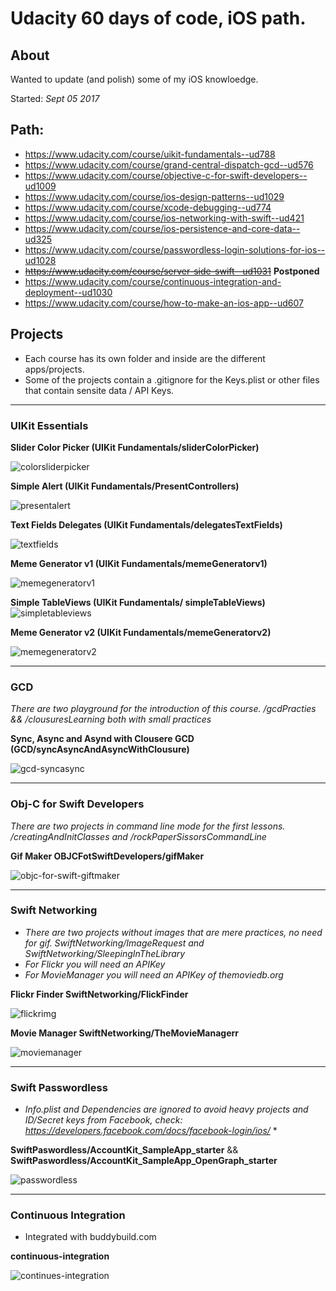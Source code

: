 # Udacity 60 days of code, iOS path.

## About
Wanted to update (and polish) some of my iOS knowloedge.

Started: *Sept 05 2017*

## Path:
- https://www.udacity.com/course/uikit-fundamentals--ud788
- https://www.udacity.com/course/grand-central-dispatch-gcd--ud576
- https://www.udacity.com/course/objective-c-for-swift-developers--ud1009
- https://www.udacity.com/course/ios-design-patterns--ud1029
- https://www.udacity.com/course/xcode-debugging--ud774
- https://www.udacity.com/course/ios-networking-with-swift--ud421
- https://www.udacity.com/course/ios-persistence-and-core-data--ud325
- https://www.udacity.com/course/passwordless-login-solutions-for-ios--ud1028
- <del>https://www.udacity.com/course/server-side-swift--ud1031</del> **Postponed**
- https://www.udacity.com/course/continuous-integration-and-deployment--ud1030
- https://www.udacity.com/course/how-to-make-an-ios-app--ud607

## Projects
* Each course has its own folder and inside are the different apps/projects.
* Some of the projects contain a .gitignore for the Keys.plist or other files that contain sensite data / API Keys.

___
### UIKit Essentials
**Slider Color Picker (UIKit Fundamentals/sliderColorPicker)**

![colorsliderpicker](http://wilsonmunoz.net/etc/githubgifs/60daysofcodeiosudacity/uikit-essentials-sliderpicker.gif "colorsliderpicker")

**Simple Alert (UIKit Fundamentals/PresentControllers)**

![presentalert](http://wilsonmunoz.net/etc/githubgifs/60daysofcodeiosudacity/uikit-essentials-presentalert.gif "presentalert")

**Text Fields Delegates (UIKit Fundamentals/delegatesTextFields)**

![textfields](http://wilsonmunoz.net/etc/githubgifs/60daysofcodeiosudacity/uikit-essentials-textfieldsdelegates.gif "textfields")

**Meme Generator v1 (UIKit Fundamentals/memeGeneratorv1)**

![memegeneratorv1](http://wilsonmunoz.net/etc/githubgifs/60daysofcodeiosudacity/uikit-essentials-memegeneratorv1.gif "memegeneratorv1")

**Simple TableViews (UIKit Fundamentals/ simpleTableViews)**
![simpletableviews](http://wilsonmunoz.net/etc/githubgifs/60daysofcodeiosudacity/uikit-essentials-simpletableviews.gif "simpletableviews")

**Meme Generator v2 (UIKit Fundamentals/memeGeneratorv2)**

![memegeneratorv2](http://wilsonmunoz.net/etc/githubgifs/60daysofcodeiosudacity/uikit-essentials-memegeneratorv2.gif "memegeneratorv2")

___
### GCD

*There are two playground for the introduction of this course. /gcdPracties && /clousuresLearning both with small practices*

**Sync, Async and Asynd with Clousere GCD (GCD/syncAsyncAndAsyncWithClousure)**

![gcd-syncasync](http://wilsonmunoz.net/etc/githubgifs/60daysofcodeiosudacity/gcd-syncasync.gif "gcd-syncasync")


___
### Obj-C for Swift Developers

*There are two projects in command line mode for the first lessons. /creatingAndInitClasses and /rockPaperSissorsCommandLine*

**Gif Maker OBJCFotSwiftDevelopers/gifMaker**

![objc-for-swift-giftmaker](http://wilsonmunoz.net/etc/githubgifs/60daysofcodeiosudacity/objc-for-swift-giftmaker.gif "objc-for-swift-giftmaker")

___
### Swift Networking

* *There are two projects without images that are mere practices, no need for gif. SwiftNetworking/ImageRequest and SwiftNetworking/SleepingInTheLibrary*
* *For Flickr you will need an APIKey*
* *For MovieManager you will need an APIKey of themoviedb.org*

**Flickr Finder SwiftNetworking/FlickFinder**

![flickrimg](http://wilsonmunoz.net/etc/githubgifs/60daysofcodeiosudacity/swift-networking-flickrimg.gif "flickrimg")

**Movie Manager SwiftNetworking/TheMovieManagerr**

![moviemanager](http://wilsonmunoz.net/etc/githubgifs/60daysofcodeiosudacity/swift-networking-moviemanager.gif "moviemanager")

___
### Swift Passwordless

* *Info.plist and Dependencies are ignored to avoid heavy projects and ID/Secret keys from Facebook, check: https://developers.facebook.com/docs/facebook-login/ios/* *

**SwiftPaswordless/AccountKit_SampleApp_starter** && **SwiftPaswordless/AccountKit_SampleApp_OpenGraph_starter**

![passwordless](http://wilsonmunoz.net/etc/githubgifs/60daysofcodeiosudacity/swift-passwordless.gif "passwordless")

___
### Continuous Integration

* Integrated with buddybuild.com

**continuous-integration**

![continues-integration](http://wilsonmunoz.net/etc/githubgifs/60daysofcodeiosudacity/continues-integration.gif "continues-integration")
